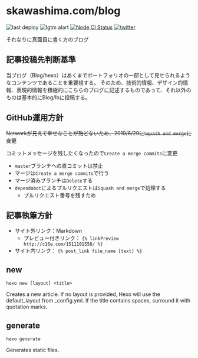 # skawashima.com/blog

![last deploy](https://img.shields.io/github/last-commit/sKawashima/blog/master.svg?label=last%20deploy&style=flat-square)
![lgtm alart](https://img.shields.io/lgtm/alerts/github/sKawashima/blog?style=flat-square)
[![Node CI Status](https://github.com/sKawashima/blog/workflows/Node%20CI/badge.svg)](https://github.com/sKawashima/blog/actions?workflow=Node+CI)
[![twitter](https://img.shields.io/twitter/follow/_sKawashima.svg?style=social)](https://twitter.com/_sKawashima)

それなりに真面目に書く方のブログ

## 記事投稿先判断基準

当ブログ（Blog/hexo）はあくまでポートフォリオの一部として見せられるようなコンテンツであることを重要視する。
そのため、技術的情報、デザイン的情報、表現的情報を積極的にこちらのブログに記述するものであって、それ以外のものは基本的にBlog/lbに投稿する。

## GitHub運用方針

~~Networkが見えて幸せなことが殆どないため、2019/6/29に`Squash and merge`に変更~~

コミットメッセージを残したくなったので`Create a merge commits`に変更

* `master`ブランチへの直コミットは禁止
* マージは`Create a merge commits`で行う
* マージ済みブランチは`Delete`する
* `dependabot`によるプルリクエストは`Squash and merge`で処理する
  * プルリクエスト番号を残すため

## 記事執筆方針

* サイト外リンク：Markdown
  * プレビュー付きリンク： `{% linkPreview http://c16e.com/1511101558/ %}`
* サイト内リンク： `{% post_link file_name [text] %}`

## new

```shell
hexo new [layout] <title>
```

Creates a new article. If no layout is provided, Hexo will use the default_layout from _config.yml. If the title contains spaces, surround it with quotation marks.

## generate

```shell
hexo generate
```

Generates static files.
